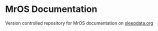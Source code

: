 MrOS Documentation
==================

Version controlled repository for MrOS documentation on [sleepdata.org](http://sleepdata.org/datasets/mros)
